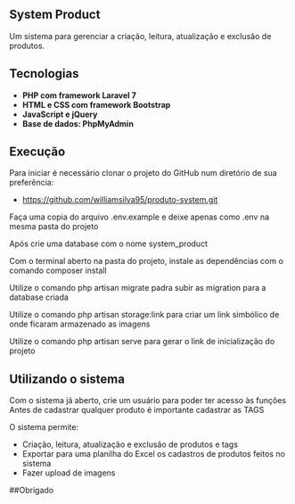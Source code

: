 ## System Product

Um sistema para gerenciar a criação, leitura, atualização e exclusão de produtos.


## Tecnologias

- **PHP com framework Laravel 7**
- **HTML e CSS com framework Bootstrap**
- **JavaScript e jQuery**
- **Base de dados: PhpMyAdmin**


## Execução

Para iniciar é necessário clonar o projeto do GitHub num diretório de sua preferência:
- https://github.com/williamsilva95/produto-system.git

Faça uma copia do arquivo .env.example e deixe apenas como .env na mesma pasta do projeto

Após crie uma database com o nome system_product

Com o terminal aberto na pasta do projeto, instale as dependências com o comando composer install

Utilize o comando php artisan migrate padra subir as migration para a database criada

Utilize o comando php artisan storage:link para criar um link simbólico de onde ficaram armazenado as imagens

Utilize o comando php artisan serve para gerar o link de inicialização do projeto



## Utilizando o sistema

Com o sistema já aberto, crie um usuário para poder ter acesso às funções
Antes de cadastrar qualquer produto é importante cadastrar as TAGS

O sistema permite:

- Criação, leitura, atualização e exclusão de produtos e tags
- Exportar para uma planilha do Excel os cadastros de produtos feitos no sistema
- Fazer upload de imagens


##Obrigado




